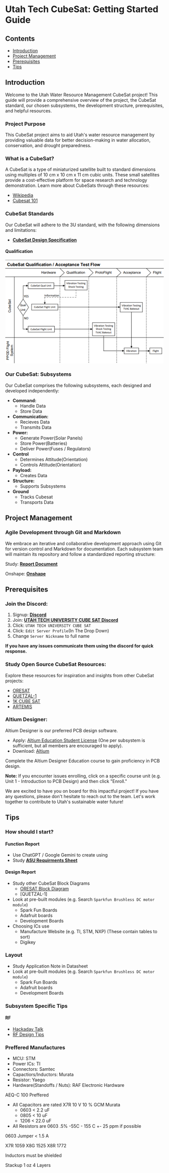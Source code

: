 # Utah Tech CubeSat: Getting Started Guide
## Contents
* [Introduction](#introduction)
* [Project Management](#project-management)
* [Prerequisites](#prerequisites)
* [Tips](#tips)
## Introduction
Welcome to the Utah Water Resource Management CubeSat project! This guide will provide a comprehensive overview of the project, the CubeSat standard, our chosen subsystems, the development structure, prerequisites, and helpful resources. 

### Project Purpose
This CubeSat project aims to aid Utah's water resource management by providing valuable data for better decision-making in water allocation, conservation, and drought preparedness.

### What is a CubeSat?
A CubeSat is a type of miniaturized satellite built to standard dimensions using multiples of 10 cm x 10 cm x 11 cm cubic units. These small satellites provide a cost-effective platform for space research and technology demonstration. Learn more about CubeSats through these resources:

* [Wikipedia](https://en.wikipedia.org/wiki/CubeSat)
* [Cubesat 101](https://www.nasa.gov/wp-content/uploads/2017/03/nasa_csli_cubesat_101_508.pdf)

### CubeSat Standards

Our CubeSat will adhere to the 3U standard, with the following dimensions and limitations:

* **[CubeSat Design Specification](https://static1.squarespace.com/static/5418c831e4b0fa4ecac1bacd/t/62193b7fc9e72e0053f00910/1645820809779/CDS+REV14_1+2022-02-09.pdf)**

#### Qualification

![Qualification Chart](./RESOURCES/qualification.png "Qualification Chart")

### Our CubeSat: Subsystems

Our CubeSat comprises the following subsystems, each designed and developed independently:

* **Command:**
	* Handle Data
	* Store Data
* **Communication:**
	* Recieves Data
	* Transmits Data
* **Power:**
	* Generate Power(Solar Panels)
	* Store Power(Batteries)
	* Deliver Power(Fuses / Regulators)
* **Control** 
	* Determines Attitude(Orientation)
	* Controls Attitude(Orientation)
* **Payload:**
	* Creates Data
* **Structure:**
	* Supports Subsystems
* **Ground**
	* Tracks Cubesat
	* Transports Data

## Project Management
### Agile Development through Git and Markdown
We embrace an iterative and collaborative development approach using Git for version control and Markdown for documentation. Each subsystem team will maintain its repository and follow a standardized reporting structure:

Study: **[Report Document](./reports.md)**

Onshape: **[Onshape](https://cad.onshape.com/documents/c4e77bdcab1a7f0aa07b8b8b/w/ea53107cd727d7a4b10273b6/e/1b6fa754c8cf8c24668ebcda?renderMode=0&uiState=66c5ac7d0ce2432a1e3bed17)**

## Prerequisites
### Join the Discord:
1. Signup: **[Discord](https://discord.com/register)**
2. Join: **[UTAH TECH UNIVERSITY CUBE SAT Discord](https://discord.gg/ZNtuyNdY)**
3. Click: `UTAH TECH UNIVERSITY CUBE SAT`
4. Click: `Edit Server Profile`(In The Drop Down)
5. Change `Server Nickname` to full name

**If you have any issues communicate them using the discord for quick response.**

### Study Open Source CubeSat Resources:
Explore these resources for inspiration and insights from other CubeSat projects:
* [ORESAT](https://github.com/oresat)
* [QUETZAL-1](https://github.com/Quetzal-1-CubeSat-Team/quetzal1-hardware)
* [1K CUBE SAT](https://github.com/rgw3d/1KCubeSat_Hardware)
* [ARTEMIS](https://github.com/hsfl/artemis-hardware)

### Altium Designer:
Altium Designer is our preferred PCB design software.

* Apply: [Altium Education Student License](https://education.altium.com/) (One per subsystem is sufficient, but all members are encouraged to apply).
* Download: [Altium](https://www.altium.com/products/downloads)

Complete the Altium Designer Education course to gain proficiency in PCB design.

**Note:** If you encounter issues enrolling, click on a specific course unit (e.g. Unit 1 - Introduction to PCB Design) and then click "Enroll." 

We are excited to have you on board for this impactful project! If you have any questions, please don't hesitate to reach out to the team. Let's work together to contribute to Utah's sustainable water future! 

## Tips
### How should I start?
#### Function Report
* Use ChatGPT / Google Gemini to create using
* Study **[ASU Requirments Sheet](https://dixiestate-my.sharepoint.com/:x:/r/personal/d00441759_utahtech_edu/Documents/Attachments/phoenix_requirements.xlsx?d=wbb50e20101e141d7aacbf00c178bc9cd&csf=1&web=1&e=yVgcJd)**
#### Design Report
* Study other CubeSat Block Diagrams
	* [ORESAT Block Diagram](https://github.com/oresat/oresat.github.io/blob/master/pub/OreSat05_Block_Diagram.pdf)
	* [QUETZAL-1]
* Look at pre-built modules (e.g. Search `Sparkfun Brushless DC motor module`)
	* Spark Fun Boards
	* Adafruit boards
	* Development Boards
* Choosing ICs use
	* Manufacture Website (e.g. TI, STM, NXP) (These contain tables to sort)
	* Digikey
### Layout
* Study Application Note in Datasheet
* Look at pre-built modules (e.g. Search `Sparkfun Brushless DC motor module`)
	* Spark Fun Boards
	* Adafruit boards
	* Development Boards
### Subsystem Specific Tips
#### RF
* [Hackaday Talk](https://youtu.be/TnRn3Kn_aXg?si=ZT3tHDIVV4W_g0dA)
* [RF Design Tips](https://youtu.be/_Hfzq1QES-Q?si=JqdQ4bLXfTiugiWK)

### Preffered Manufactures
* MCU: STM
* Power ICs: TI
* Connectors: Samtec
* Capactiors/Inductors: Murata
* Resistor: Yaego
* Hardware(Standoffs / Nuts): RAF Electronic Hardware

AEQ-C 100 Preffered 

* All Capacitors are rated X7R 10 V 10 % GCM Murata
	* 0603 < 2.2 uF
	* 0805 < 10 uF
	* 1206 < 22.0 uF
* All Resistors are 0603 .5% -55C - 155 C +- 25 ppm if possible

0603 Jumper < 1.5 A

X7R 1059
X8G 1525
X8R 1772

Inductors must be shielded

Stackup 
1 oz
4 Layers